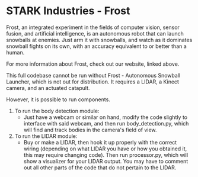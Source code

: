 # STARK Industries - Frost
Frost, an integrated experiment in the fields of computer vision, sensor fusion, and artificial intelligence, is an autonomous robot that can launch snowballs at enemies. Just arm it with snowballs, and watch as it dominates snowball fights on its own, with an accuracy equivalent to or better than a human.

For more information about Frost, check out our website, linked above.

This full codebase cannot be run without Frost - Autonomous Snowball Launcher, which is not out for distribution. It requires a LIDAR, a Kinect camera, and an actuated catapult.

However, it is possible to run components. 

1. To run the body detection module:
      - Just have a webcam or similar on hand, modify the code slightly to interface with said webcam, and then run                   body_detection.py, which will find and track bodies in the camera's field of view.
2. To run the LIDAR module:
      - Buy or make a LIDAR, then hook it up properly with the correct wiring (depending on what LIDAR you have or how you             obtained it, this may require changing code). Then run processor.py, which will show a visualizer for your LIDAR               output. You may have to comment out all other parts of the code that do not pertain to the LIDAR.
